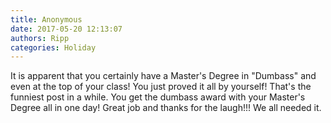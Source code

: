 ```yaml
---
title: Anonymous
date: 2017-05-20 12:13:07
authors: Ripp
categories: Holiday
---
```


 It is apparent that you certainly have a Master's  Degree in "Dumbass" and even at the top of your class! You just proved it all by yourself!  That's the funniest post in a while. You get the dumbass award with your Master's Degree all in one day!  Great job and thanks for the laugh!!! We all needed it.